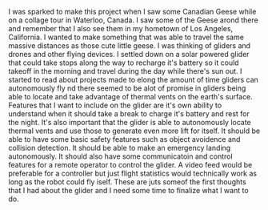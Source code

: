 I was sparked to make this project when I saw some Canadian Geese while on a collage tour in Waterloo, Canada. I saw some of the Geese arond there and remember that I also see them in my hometown of Los Angeles, California. I wanted to make something that was able to travel the same massive distances as those cute little geese. I was thinking of gliders and drones and other flying devices. I settled down on a solar powered glider that could take stops along the way to recharge it's battery so it could takeoff in the morning and travel during the day while there's sun out. I started to read about projects made to elong the amount of time gliders can autonomously fly nd there seemed to be alot of promise in gliders being able to locate and take advantage of thermal vents on the earth's surface. Features that I want to include on the glider are it's own ability to understand when it should take a break to charge it's battery and rest for the night. It's also important that the glider is able to autonomously locate thermal vents and use those to generate even more lift for itself. It should be able to have some basic safety features such as object avoidence and collision detection. It should be able to make an emergency landing autonomously. It should also have some communicatoin and control features for a remote operator to control the glider. A video feed would be preferable for a controller but just flight statistics would technically work as long as the robot could fly iself. These are juts someof the first thoughts that I had about the glider and I need some time to finalize what I want to do.